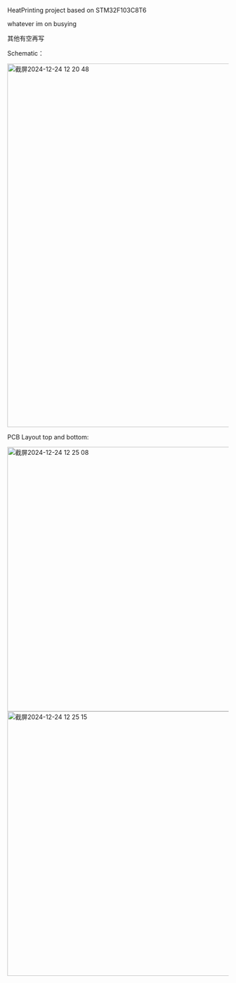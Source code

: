 HeatPrinting project based on STM32F103C8T6

whatever im on busying

其他有空再写

Schematic：

<img width="826" alt="截屏2024-12-24 12 20 48" src="https://github.com/user-attachments/assets/b22778e4-ff51-48b0-92ac-36d2d409629e" />

PCB Layout top and bottom:

<img width="601" alt="截屏2024-12-24 12 25 08" src="https://github.com/user-attachments/assets/481da47e-3609-402b-946b-f701e7a06f62" />
<img width="601" alt="截屏2024-12-24 12 25 15" src="https://github.com/user-attachments/assets/04a8eba0-dd14-4828-88ef-ba50d3dcf0d8" />
